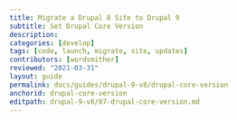 ```yaml
---
title: Migrate a Drupal 8 Site to Drupal 9
subtitle: Set Drupal Core Version
description: 
categories: [develop]
tags: [code, launch, migrate, site, updates]
contributors: [wordsmither]
reviewed: "2021-03-31"
layout: guide
permalink: docs/guides/drupal-9-v8/drupal-core-version
anchorid: drupal-core-version
editpath: drupal-9-v8/07-drupal-core-version.md
---
```


<Partial file="drupal-9/core-version.md" />
